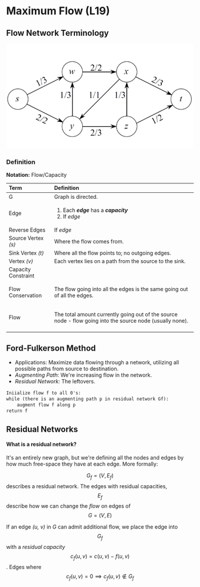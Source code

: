 # Maximum Flow \(L19\)

## Flow Network Terminology

![](../../.gitbook/assets/image%20%2891%29.png)

### Definition

**Notation:** Flow/Capacity

<table>
  <thead>
    <tr>
      <th style="text-align:left">Term</th>
      <th style="text-align:left">Definition</th>
    </tr>
  </thead>
  <tbody>
    <tr>
      <td style="text-align:left">G</td>
      <td style="text-align:left">Graph is directed.</td>
    </tr>
    <tr>
      <td style="text-align:left">Edge</td>
      <td style="text-align:left">
        <ol>
          <li>Each <em><b>edge </b></em> has a <em><b>capacity</b></em><b> </b> 
          </li>
          <li>If <em>edge<b> </b></em> 
          </li>
        </ol>
      </td>
    </tr>
    <tr>
      <td style="text-align:left">Reverse Edges</td>
      <td style="text-align:left">If <em>edge</em> 
      </td>
    </tr>
    <tr>
      <td style="text-align:left">Source Vertex <em>(s)</em>
      </td>
      <td style="text-align:left">Where the flow comes from.</td>
    </tr>
    <tr>
      <td style="text-align:left">Sink Vertex <em>(t)</em>
      </td>
      <td style="text-align:left">Where all the flow points to; no outgoing edges.</td>
    </tr>
    <tr>
      <td style="text-align:left">Vertex <em>(v)</em>
      </td>
      <td style="text-align:left">Each vertex lies on a path from the source to the sink.</td>
    </tr>
    <tr>
      <td style="text-align:left">Capacity Constraint</td>
      <td style="text-align:left"></td>
    </tr>
    <tr>
      <td style="text-align:left">Flow Conservation</td>
      <td style="text-align:left">
        <p></p>
        <p>The flow going into all the edges is the same going out of all the edges.</p>
      </td>
    </tr>
    <tr>
      <td style="text-align:left">Flow</td>
      <td style="text-align:left">
        <p>The total amount currently going out of the source node - flow going into
          the source node (usually none).</p>
        <p></p>
      </td>
    </tr>
    <tr>
      <td style="text-align:left"></td>
      <td style="text-align:left"></td>
    </tr>
  </tbody>
</table>

## Ford-Fulkerson Method

* Applications: Maximize data flowing through a network, utilizing all possible paths from source to destination.
* _Augmenting Path_: We're increasing flow in the network.
* _Residual Network:_ The leftovers.

```text
Iniialize flow f to all 0's:
while (there is an augmenting path p in residual network Gf):
    augment flow f along p
return f
```

## Residual Networks

#### What is a residual network?

It's an entirely new graph, but we're defining all the nodes and edges by how much free-space they have at each edge. More formally:

$$G_f = (V, E_f)$$ describes a residual network. The edges with residual capacities, $$E_f$$ describe how we can change the _flow_ on edges of $$G=(V,E)$$ 

If an edge _\(u, v\)_ in _G_ can admit additional flow, we place the edge into $$G_f$$ with a _residual capacity_ $$c_f (u,v) = c(u, v) - f(u, v)$$ . Edges where$$c_f (u, v) = 0 \implies c_f(u, v) \notin G_f$$ 



